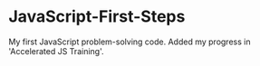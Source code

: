 # JavaScript-First-Steps
My first JavaScript problem-solving code.
Added my progress in 'Accelerated JS Training'.
